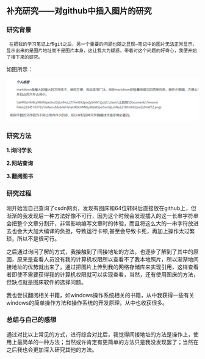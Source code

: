 ## 补充研究——对github中插入图片的研究

   ### 研究背景

     在把我的学习笔记上传git之后，另一个重要的问题也随之显现—笔记中的图片无法正常显示，显示出来的是图片地址而不是图片本身，这让我大为疑惑，带着对这个问题的好奇心，我便开始了接下来的研究。
    

如图所示：

![](https://github.com/Alderson776/Alderson776/blob/0727a0145ce02cda952a6ae63c45feec6a4f974e/2.png?raw=true)

### 研究方法

**1.询问学长**

**2.网站查询**

**3.翻阅图书**  

### 研究过程

​      刚开始我自己查询了csdn网页，发现有图床和64位转码后直接放在github上，但渐渐的我发现后一种方法好像不可行，因为这个时候会发现插入的这一长串字符串会把整个文章分割开，非常影响编写文章时的体验，而且将这么大的一串字符放进去也会大大加大编译的负担，导致运行卡顿,甚至会导致卡死，再加上操作太过繁琐，所以不是很可行。

​     之后通过询问了解的方式，我接触到了间接地址的方法，也逐步了解到了其中的原因，原来是查看人员没有我的计算机权限所以查看不了我本地照片，所以渐渐地间接地址的优势就出来了，通过把图片上传到我的网络存储库来实现引用，这样查看者即使不需要获得我的计算机权限就可以实现查看，当然，还有使用图床的方法，但缺点就是图床软件的选择问题。

​     我也尝试翻阅相关书籍，如windows操作系统相关的书籍，从中我获得一些有关windows的简单操作方法和操作系统的开发原理，从中也收获很多。

### 总结与自己的感想

​        通过对比以上常见的方式，进行综合对比后，我觉得间接地址的方法是操作上，使用上最简单的一种方法；当然或许肯定有更简单的方法只是我没发现罢了；当然在之后我也会更加深入研究其他的方法。



